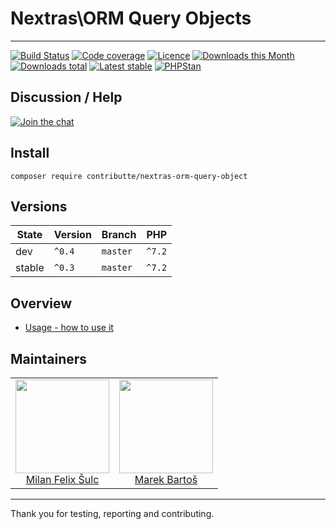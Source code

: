 # Nextras\ORM Query Objects

-----

[![Build Status](https://img.shields.io/travis/contributte/nextras-orm-query-object.svg?style=flat-square)](https://travis-ci.org/contributte/nextras-orm-query-object)
[![Code coverage](https://img.shields.io/coveralls/contributte/nextras-orm-query-object.svg?style=flat-square)](https://coveralls.io/r/contributte/nextras-orm-query-object)
[![Licence](https://img.shields.io/packagist/l/contributte/nextras-orm-query-object.svg?style=flat-square)](https://packagist.org/packages/contributte/nextras-orm-query-object)
[![Downloads this Month](https://img.shields.io/packagist/dm/contributte/nextras-orm-query-object.svg?style=flat-square)](https://packagist.org/packages/contributte/nextras-orm-query-object)
[![Downloads total](https://img.shields.io/packagist/dt/contributte/nextras-orm-query-object.svg?style=flat-square)](https://packagist.org/packages/contributte/nextras-orm-query-object)
[![Latest stable](https://img.shields.io/packagist/v/contributte/nextras-orm-query-object.svg?style=flat-square)](https://packagist.org/packages/contributte/nextras-orm-query-object)
[![PHPStan](https://img.shields.io/badge/PHPStan-enabled-brightgreen.svg?style=flat)](https://github.com/phpstan/phpstan)

## Discussion / Help

[![Join the chat](https://img.shields.io/gitter/room/contributte/contributte.svg?style=flat-square)](http://bit.ly/ctteg)

## Install

```
composer require contributte/nextras-orm-query-object
```

## Versions

| State       | Version | Branch   | PHP      |
|-------------|---------|----------|----------|
| dev         | `^0.4`  | `master` | `^7.2`   |
| stable      | `^0.3`  | `master` | `^7.2`   |

## Overview

- [Usage - how to use it](https://github.com/contributte/nextras-orm-query-object/blob/master/.docs/README.md#usage)

## Maintainers

<table>
  <tbody>
    <tr>
      <td align="center">
        <a href="https://github.com/f3l1x">
            <img width="150" height="150" src="https://avatars2.githubusercontent.com/u/538058?v=3&s=150">
        </a>
        </br>
        <a href="https://github.com/f3l1x">Milan Felix Šulc</a>
      </td>
      <td align="center">
        <a href="https://github.com/mabar">
            <img width="150" height="150" src="https://avatars0.githubusercontent.com/u/20974277?s=150&v=4">
        </a>
        </br>
        <a href="https://github.com/mabar">Marek Bartoš</a>
      </td>
    </tr>
  </tbody>
</table>

-----

Thank you for testing, reporting and contributing.

